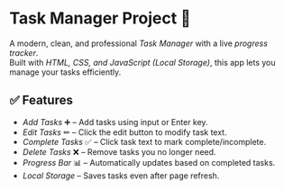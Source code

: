 # Task Manager Project 📝

A modern, clean, and professional *Task Manager* with a live *progress tracker*.  
Built with *HTML, CSS, and JavaScript (Local Storage)*, this app lets you manage your tasks efficiently.

## ✅ Features

- *Add Tasks* ➕ – Add tasks using input or Enter key.
- *Edit Tasks* ✏ – Click the edit button to modify task text.
- *Complete Tasks* ✅ – Click task text to mark complete/incomplete.
- *Delete Tasks* ❌ – Remove tasks you no longer need.
- *Progress Bar* 📊 – Automatically updates based on completed tasks.
- *Local Storage* – Saves tasks even after page refresh.
